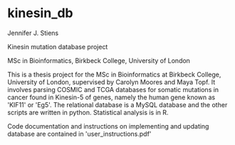 # kinesin_db

Jennifer J. Stiens

Kinesin mutation database project

MSc in Bioinformatics, Birkbeck College, University of London


This is a thesis project for the MSc in Bioinformatics at Birkbeck College, University of London, supervised by Carolyn
Moores and Maya Topf. It involves parsing COSMIC and TCGA databases for somatic mutations in cancer found in Kinesin-5
of genes, namely the human gene known as 'KIF11' or 'Eg5'. The relational database is a MySQL database and the other
scripts are written in python. Statistical analysis is in R.

Code documentation and instructions on implementing and updating database are contained in 'user_instructions.pdf'

